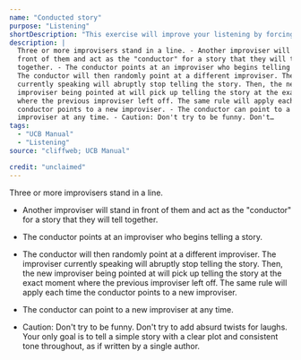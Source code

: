 ```yaml
---
name: "Conducted story"
purpose: "Listening"
shortDescription: "This exercise will improve your listening by forcing you to be in the moment. You don't know when you are going to be called on to speak. You could have to continue telling the story at any point-the end of a sentence or in the middle of a word. This means that you must be listening intently to know both what has been said just before you are called upon to speak, AND what has happened so far in the story as a whole. If you do a good job of listening, they will be able to tell a seamless story that sounds as if it is coming from one person"
description: |
  Three or more improvisers stand in a line. - Another improviser will stand in
  front of them and act as the "conductor" for a story that they will tell
  together. - The conductor points at an improviser who begins telling a story. -
  The conductor will then randomly point at a different improviser. The improviser
  currently speaking will abruptly stop telling the story. Then, the new
  improviser being pointed at will pick up telling the story at the exact moment
  where the previous improviser left off. The same rule will apply each time the
  conductor points to a new improviser. - The conductor can point to a new
  improviser at any time. - Caution: Don't try to be funny. Don't…
tags:
  - "UCB Manual"
  - "Listening"
source: "cliffweb; UCB Manual"

credit: "unclaimed"
---
```


Three or more improvisers stand in a line.

- Another improviser will stand in front of them and act as the "conductor" for a story that they will tell together.

- The conductor points at an improviser who begins telling a story.

- The conductor will then randomly point at a different improviser. The improviser currently speaking will abruptly stop telling the story. Then, the new improviser being pointed at will pick up telling the story at the exact moment where the previous improviser left off. The same rule will apply each time the conductor points to a new improviser.

- The conductor can point to a new improviser at any time.

- Caution: Don't try to be funny. Don't try to add absurd twists for laughs. Your only goal is to tell a simple story with a clear plot and consistent tone throughout, as if written by a single author.
